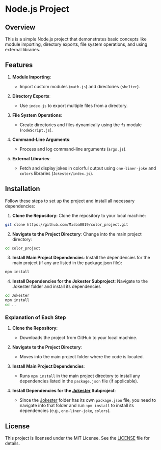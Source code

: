 # Node.js Project
## Overview

This is a simple Node.js project that demonstrates basic concepts like module importing, directory exports, file system operations, and using external libraries.

## Features

1. **Module Importing**:
   - Import custom modules (`math.js`) and directories (`shelter`).

2. **Directory Exports**:
   - Use `index.js` to export multiple files from a directory.

3. **File System Operations**:
   - Create directories and files dynamically using the `fs` module (`nodeScript.js`).

4. **Command-Line Arguments**:
   - Process and log command-line arguments (`args.js`).

5. **External Libraries**:
   - Fetch and display jokes in colorful output using `one-liner-joke` and `colors` libraries (`Jokester/index.js`).

## Installation

Follow these steps to set up the project and install all necessary dependencies:

1. **Clone the Repository**:
   Clone the repository to your local machine:
```bash
git clone https://github.com/Misba0019/color_project.git
```
2. **Navigate to the Project Directory**:
   Change into the main project directory:
```bash
cd color_project
```
3. **Install Main Project Dependencies**:
   Install the dependencies for the main project (if any are listed in the package.json file):
```bash
npm install
```
4. **Install Dependencies for the Jokester Subproject**:
   Navigate to the Jokester folder and install its dependencies
```bash
cd Jokester
npm install
cd ..
```

### Explanation of Each Step
1. **Clone the Repository**:
   - Downloads the project from GitHub to your local machine.

2. **Navigate to the Project Directory**:
   - Moves into the main project folder where the code is located.

3. **Install Main Project Dependencies**:
   - Runs `npm install` in the main project directory to install any dependencies listed in the `package.json` file (if applicable).

4. **Install Dependencies for the [Jokester](http://_vscodecontentref_/3) Subproject**:
   - Since the [Jokester](http://_vscodecontentref_/4) folder has its own `package.json` file, you need to navigate into that folder and run `npm install` to install its dependencies (e.g., `one-liner-joke`, `colors`).

## License

This project is licensed under the MIT License. See the [LICENSE](LICENSE) file for details.